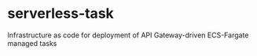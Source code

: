 # serverless-task
Infrastructure as code for deployment of API Gateway-driven ECS-Fargate managed tasks
